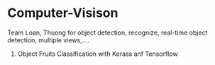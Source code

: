 # Computer-Visison
Team Loan, Thuong for object detection, recognize, real-time object detection, multiple views,....
1. Object Fruits Classification  with Kerass anf Tensorflow 
